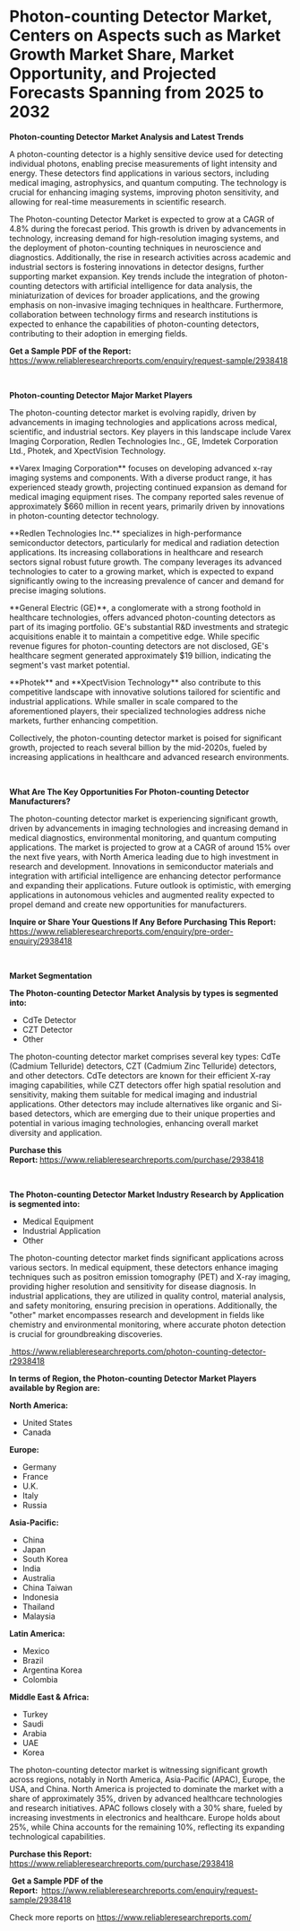 <p><h1>Photon-counting Detector Market, Centers on Aspects such as Market Growth Market Share, Market Opportunity, and Projected Forecasts Spanning from 2025 to 2032</h1></p><p><strong>Photon-counting Detector Market Analysis and Latest Trends</strong></p>
<p><p>A photon-counting detector is a highly sensitive device used for detecting individual photons, enabling precise measurements of light intensity and energy. These detectors find applications in various sectors, including medical imaging, astrophysics, and quantum computing. The technology is crucial for enhancing imaging systems, improving photon sensitivity, and allowing for real-time measurements in scientific research.</p><p>The Photon-counting Detector Market is expected to grow at a CAGR of 4.8% during the forecast period. This growth is driven by advancements in technology, increasing demand for high-resolution imaging systems, and the deployment of photon-counting techniques in neuroscience and diagnostics. Additionally, the rise in research activities across academic and industrial sectors is fostering innovations in detector designs, further supporting market expansion. Key trends include the integration of photon-counting detectors with artificial intelligence for data analysis, the miniaturization of devices for broader applications, and the growing emphasis on non-invasive imaging techniques in healthcare. Furthermore, collaboration between technology firms and research institutions is expected to enhance the capabilities of photon-counting detectors, contributing to their adoption in emerging fields.</p></p>
<p><strong>Get a Sample PDF of the Report:&nbsp;</strong> <a href="https://www.reliableresearchreports.com/enquiry/request-sample/2938418?utm_campaign=3061&utm_medium=2&utm_source=Github&utm_content=ia&utm_term=15032025&utm_id=photon-counting-detector">https://www.reliableresearchreports.com/enquiry/request-sample/2938418</a></p>
<p>&nbsp;</p>
<p><strong>Photon-counting Detector Major Market Players</strong></p>
<p><p>The photon-counting detector market is evolving rapidly, driven by advancements in imaging technologies and applications across medical, scientific, and industrial sectors. Key players in this landscape include Varex Imaging Corporation, Redlen Technologies Inc., GE, Imdetek Corporation Ltd., Photek, and XpectVision Technology.</p><p>**Varex Imaging Corporation** focuses on developing advanced x-ray imaging systems and components. With a diverse product range, it has experienced steady growth, projecting continued expansion as demand for medical imaging equipment rises. The company reported sales revenue of approximately $660 million in recent years, primarily driven by innovations in photon-counting detector technology.</p><p>**Redlen Technologies Inc.** specializes in high-performance semiconductor detectors, particularly for medical and radiation detection applications. Its increasing collaborations in healthcare and research sectors signal robust future growth. The company leverages its advanced technologies to cater to a growing market, which is expected to expand significantly owing to the increasing prevalence of cancer and demand for precise imaging solutions.</p><p>**General Electric (GE)**, a conglomerate with a strong foothold in healthcare technologies, offers advanced photon-counting detectors as part of its imaging portfolio. GE's substantial R&D investments and strategic acquisitions enable it to maintain a competitive edge. While specific revenue figures for photon-counting detectors are not disclosed, GE's healthcare segment generated approximately $19 billion, indicating the segment's vast market potential.</p><p>**Photek** and **XpectVision Technology** also contribute to this competitive landscape with innovative solutions tailored for scientific and industrial applications. While smaller in scale compared to the aforementioned players, their specialized technologies address niche markets, further enhancing competition.</p><p>Collectively, the photon-counting detector market is poised for significant growth, projected to reach several billion by the mid-2020s, fueled by increasing applications in healthcare and advanced research environments.</p></p>
<p>&nbsp;</p>
<p><strong>What Are The Key Opportunities For Photon-counting Detector Manufacturers?</strong></p>
<p><p>The photon-counting detector market is experiencing significant growth, driven by advancements in imaging technologies and increasing demand in medical diagnostics, environmental monitoring, and quantum computing applications. The market is projected to grow at a CAGR of around 15% over the next five years, with North America leading due to high investment in research and development. Innovations in semiconductor materials and integration with artificial intelligence are enhancing detector performance and expanding their applications. Future outlook is optimistic, with emerging applications in autonomous vehicles and augmented reality expected to propel demand and create new opportunities for manufacturers.</p></p>
<p><strong>Inquire or Share Your Questions If Any Before Purchasing This Report:</strong> <a href="https://www.reliableresearchreports.com/enquiry/pre-order-enquiry/2938418?utm_campaign=3061&utm_medium=2&utm_source=Github&utm_content=ia&utm_term=15032025&utm_id=photon-counting-detector">https://www.reliableresearchreports.com/enquiry/pre-order-enquiry/2938418</a></p>
<p>&nbsp;</p>
<p><strong>Market Segmentation</strong></p>
<p><strong>The Photon-counting Detector Market Analysis by types is segmented into:</strong></p>
<p><ul><li>CdTe Detector</li><li>CZT Detector</li><li>Other</li></ul></p>
<p><p>The photon-counting detector market comprises several key types: CdTe (Cadmium Telluride) detectors, CZT (Cadmium Zinc Telluride) detectors, and other detectors. CdTe detectors are known for their efficient X-ray imaging capabilities, while CZT detectors offer high spatial resolution and sensitivity, making them suitable for medical imaging and industrial applications. Other detectors may include alternatives like organic and Si-based detectors, which are emerging due to their unique properties and potential in various imaging technologies, enhancing overall market diversity and application.</p></p>
<p><strong>Purchase this Report:&nbsp;</strong><a href="https://www.reliableresearchreports.com/purchase/2938418?utm_campaign=3061&utm_medium=2&utm_source=Github&utm_content=ia&utm_term=15032025&utm_id=photon-counting-detector">https://www.reliableresearchreports.com/purchase/2938418</a></p>
<p>&nbsp;</p>
<p><strong>The Photon-counting Detector Market Industry Research by Application is segmented into:</strong></p>
<p><ul><li>Medical Equipment</li><li>Industrial Application</li><li>Other</li></ul></p>
<p><p>The photon-counting detector market finds significant applications across various sectors. In medical equipment, these detectors enhance imaging techniques such as positron emission tomography (PET) and X-ray imaging, providing higher resolution and sensitivity for disease diagnosis. In industrial applications, they are utilized in quality control, material analysis, and safety monitoring, ensuring precision in operations. Additionally, the "other" market encompasses research and development in fields like chemistry and environmental monitoring, where accurate photon detection is crucial for groundbreaking discoveries.</p></p>
<p><a href="https://www.reliableresearchreports.com/photon-counting-detector-r2938418?utm_campaign=3061&utm_medium=2&utm_source=Github&utm_content=ia&utm_term=15032025&utm_id=photon-counting-detector">&nbsp;https://www.reliableresearchreports.com/photon-counting-detector-r2938418</a></p>
<p><strong>In terms of Region, the Photon-counting Detector Market Players available by Region are:</strong></p>
<p>
    <p> <strong> North America: </strong>
        <ul>
            <li>United States</li>
            <li>Canada</li>
        </ul>
        </p> 
    <p> <strong> Europe: </strong>
        <ul>
            <li>Germany</li>
            <li>France</li>
            <li>U.K.</li>
            <li>Italy</li>
            <li>Russia</li>
        </ul>
        </p> 
    <p> <strong> Asia-Pacific: </strong>
        <ul>
            <li>China</li>
            <li>Japan</li>
            <li>South Korea</li>
            <li>India</li>
            <li>Australia</li>
            <li>China Taiwan</li>
            <li>Indonesia</li>
            <li>Thailand</li>
            <li>Malaysia</li>
        </ul>
        </p> 
    <p> <strong> Latin America: </strong>
        <ul>
            <li>Mexico</li>
            <li>Brazil</li>
            <li>Argentina Korea</li>
            <li>Colombia</li>
        </ul>
        </p> 
    <p> <strong> Middle East & Africa: </strong>
        <ul>
            <li>Turkey</li>
            <li>Saudi</li>
            <li>Arabia</li>
            <li>UAE</li>
            <li>Korea</li>
        </ul>
    </p>
    </p>
<p><p>The photon-counting detector market is witnessing significant growth across regions, notably in North America, Asia-Pacific (APAC), Europe, the USA, and China. North America is projected to dominate the market with a share of approximately 35%, driven by advanced healthcare technologies and research initiatives. APAC follows closely with a 30% share, fueled by increasing investments in electronics and healthcare. Europe holds about 25%, while China accounts for the remaining 10%, reflecting its expanding technological capabilities.</p></p>
<p><strong>Purchase this Report: </strong><a href="https://www.reliableresearchreports.com/purchase/2938418?utm_campaign=3061&utm_medium=2&utm_source=Github&utm_content=ia&utm_term=15032025&utm_id=photon-counting-detector">https://www.reliableresearchreports.com/purchase/2938418</a></p>
<p>&nbsp;<strong>Get a Sample PDF of the Report:&nbsp;&nbsp;</strong><a href="https://www.reliableresearchreports.com/enquiry/request-sample/2938418?utm_campaign=3061&utm_medium=2&utm_source=Github&utm_content=ia&utm_term=15032025&utm_id=photon-counting-detector">https://www.reliableresearchreports.com/enquiry/request-sample/2938418</a></p>
<p><strong></strong></p>
<p>Check more reports on <a href="https://www.reliableresearchreports.com/?utm_campaign=3061&utm_medium=2&utm_source=Github&utm_content=ia&utm_term=15032025&utm_id=photon-counting-detector">https://www.reliableresearchreports.com/</a></p>
